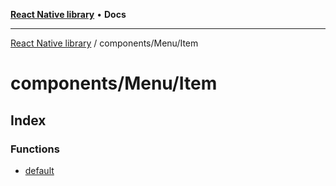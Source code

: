 [**React Native library**](../../../index.md) • **Docs**

***

[React Native library](../../../modules.md) / components/Menu/Item

# components/Menu/Item

## Index

### Functions

- [default](functions/default.md)
